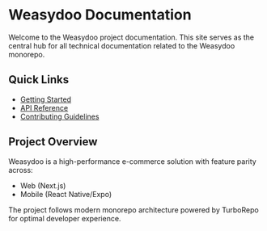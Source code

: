 # Weasydoo Documentation

Welcome to the Weasydoo project documentation. This site serves as the central hub for all technical documentation related to the Weasydoo monorepo.

## Quick Links
- [Getting Started](/getting-started)
- [API Reference](/api-reference)
- [Contributing Guidelines](/contributing)

## Project Overview
Weasydoo is a high-performance e-commerce solution with feature parity across:
- Web (Next.js)
- Mobile (React Native/Expo)

The project follows modern monorepo architecture powered by TurboRepo for optimal developer experience.